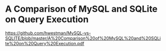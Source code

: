 # A Comparison of MySQL and SQLite on Query Execution

https://github.com/hwestman/MySQL-vs-SQLITE/blob/master/A%20Comparison%20of%20MySQL%20and%20SQLite%20on%20Query%20Execution.pdf


